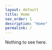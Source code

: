 ```yaml
---
layout: default
title: Home
nav_order: 1
description: "Home"
permalink: /
---
```



Nothing to see here.